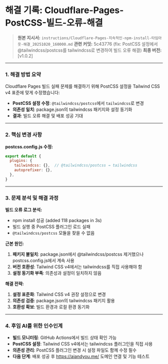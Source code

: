 # 해결 기록: Cloudflare-Pages-PostCSS-빌드-오류-해결

> **원본 지시서:** `instructions/Cloudflare-Pages-지속적인-npm-install-타임아웃-해결_20251020_160000.md`
> **관련 커밋:** 5c43776 (fix: PostCSS 설정에서 @tailwindcss/postcss를 tailwindcss로 변경하여 빌드 오류 해결)
> **최종 버전:** [v1.0.2]

---

### 1. 해결 방법 요약

Cloudflare Pages 빌드 실패 문제를 해결하기 위해 PostCSS 설정을 Tailwind CSS v4 표준에 맞게 수정했습니다:

- **PostCSS 설정 수정**: `@tailwindcss/postcss`에서 `tailwindcss`로 변경
- **의존성 일치**: package.json의 tailwindcss 패키지와 설정 동기화
- **결과**: 빌드 오류 해결 및 배포 성공 기대

---

### 2. 핵심 변경 사항

**postcss.config.js 수정:**
```javascript
export default {
  plugins: {
    tailwindcss: {},  // @tailwindcss/postcss → tailwindcss
    autoprefixer: {},
  },
}
```

---

### 3. 문제 분석 및 해결 과정

**빌드 오류 로그 분석:**
- npm install 성공 (added 118 packages in 3s)
- 빌드 실행 중 PostCSS 플러그인 로드 실패
- `@tailwindcss/postcss` 모듈을 찾을 수 없음

**근본 원인:**
1. **패키지 불일치**: package.json에서 @tailwindcss/postcss 제거했으나 postcss.config.js에서 계속 사용
2. **버전 호환성**: Tailwind CSS v4에서는 tailwindcss를 직접 사용해야 함
3. **설정 동기화 부족**: 의존성과 설정이 일치하지 않음

**해결 전략:**
1. **설정 표준화**: Tailwind CSS v4 권장 설정으로 변경
2. **의존성 검증**: package.json의 tailwindcss 패키지 활용
3. **호환성 확보**: 빌드 환경과 로컬 환경 동기화

---

### 4. 후임 AI를 위한 인수인계

- **빌드 모니터링**: GitHub Actions에서 빌드 상태 확인 가능
- **PostCSS 설정**: Tailwind CSS v4에서는 tailwindcss 플러그인을 직접 사용
- **의존성 관리**: PostCSS 플러그인 변경 시 설정 파일도 함께 수정 필수
- **다음 단계**: 배포 성공 후 https://aiandyou.me/ 도메인 연결 및 기능 테스트
